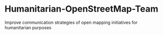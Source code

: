 # Humanitarian-OpenStreetMap-Team
Improve communication strategies of open mapping initiatives for humanitarian purposes
